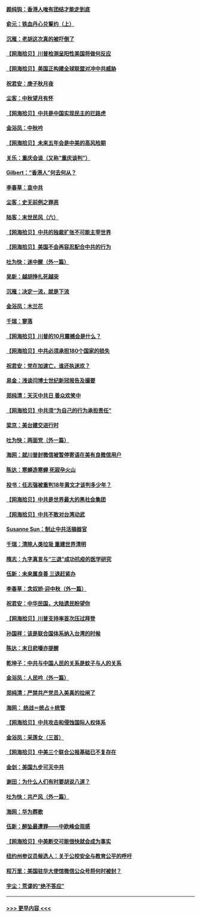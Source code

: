 #### [颜纯钩：香港人唯有团结才能走到底](../pages/nsc993/n12450870.md?t=10040551) 
#### [俞元：铁血丹心兑誓约（上）](../pages/nsc993/n12431328.md?t=10040551) 
#### [沉雁：老胡这次真的被吓倒了](../pages/nsc993/n12449796.md?t=10040551) 
#### [【网海拾贝】川普检测呈阳性美国将做何反应](../pages/nsc993/n12449042.md?t=10040551) 
#### [【网海拾贝】美国正构建全球联盟对冲中共威胁](../pages/nsc993/n12446580.md?t=10040551) 
#### [祝君安：庚子秋月夜](../pages/nsc993/n12445870.md?t=10040551) 
#### [尘客：中秋望月有怀](../pages/nsc993/n12444632.md?t=10040551) 
#### [【网海拾贝】中共是中国实现民主的拦路虎](../pages/nsc993/n12443573.md?t=10040551) 
#### [金浴凤：中秋吟](../pages/nsc993/n12441773.md?t=10040551) 
#### [【网海拾贝】未来五年会是中美的高风险期](../pages/nsc993/n12440760.md?t=10040551) 
#### [关乐：重庆会谈（又称“重庆谈判”）](../pages/nsc993/n12437525.md?t=10040551) 
#### [Gilbert：“香港人”何去何从？](../pages/nsc993/n12435894.md?t=10040551) 
#### [李春草：哀中共](../pages/nsc993/n12435874.md?t=10040551) 
#### [尘客：史无前例之罪恶](../pages/nsc993/n12435762.md?t=10040551) 
#### [陆客：末世民风（六）](../pages/nsc993/n12435354.md?t=10040551) 
#### [【网海拾贝】中共的独裁扩张不可能主宰世界](../pages/nsc993/n12435151.md?t=10040551) 
#### [【网海拾贝】美国不会再容忍配合中共的行为](../pages/nsc993/n12433808.md?t=10040551) 
#### [吐为快：迷中醒（外一篇）](../pages/nsc993/n12433585.md?t=10040551) 
#### [吴新：越胡挣扎死越突](../pages/nsc993/n12433562.md?t=10040551) 
#### [沉雁：决定一流，就是下流](../pages/nsc993/n12432128.md?t=10040551) 
#### [金浴凤：木兰花](../pages/nsc993/n12432124.md?t=10040551) 
#### [千瑞：寥落](../pages/nsc993/n12432071.md?t=10040551) 
#### [【网海拾贝】川普的10月震撼会是什么？](../pages/nsc993/n12431624.md?t=10040551) 
#### [【网海拾贝】中共必须承担180个国家的损失](../pages/nsc993/n12428893.md?t=10040551) 
#### [祝君安：党在加速亡，谁还执迷欢？](../pages/nsc993/n12428652.md?t=10040551) 
#### [易金：浅谈闫博士世纪新冠报告及撮要](../pages/nsc993/n12426822.md?t=10040551) 
#### [郑纯清：天灭中共日 善众欢笑中](../pages/nsc993/n12426784.md?t=10040551) 
#### [【网海拾贝】中共须“为自己的行为承担责任”](../pages/nsc993/n12426067.md?t=10040551) 
#### [梁京：美台建交进行时](../pages/nsc993/n12424066.md?t=10040551) 
#### [吐为快：两面党（外一篇）](../pages/nsc993/n12424043.md?t=10040551) 
#### [海网：就川普封微信被暂停寄语在美有良微信用户](../pages/nsc993/n12424021.md?t=10040551) 
#### [陈达：寒蝉造寒蝉 死寂孕火山](../pages/nsc993/n12423958.md?t=10040551) 
#### [投书：任志强被重判18年黄文才该判多少年？](../pages/nsc993/n12423672.md?t=10040551) 
#### [【网海拾贝】中共是世界最大的黑社会集团](../pages/nsc993/n12423543.md?t=10040551) 
#### [【网海拾贝】中共不敢对台湾动武](../pages/nsc993/n12421418.md?t=10040551) 
#### [Susanne Sun：制止中共活摘器官](../pages/nsc993/n12419654.md?t=10040551) 
#### [千瑞：清除人类垃圾 重建世界清明](../pages/nsc993/n12419414.md?t=10040551) 
#### [隋志：九字真言与“三退”成功抗疫的医学研究](../pages/nsc993/n12419248.md?t=10040551) 
#### [伍新：未来属良善 三退赶紧办](../pages/nsc993/n12418496.md?t=10040551) 
#### [李春草：念奴娇·迎中秋（外一篇）](../pages/nsc993/n12418465.md?t=10040551) 
#### [祝君安：中华民国，大陆遗民盼望你](../pages/nsc993/n12418089.md?t=10040551) 
#### [【网海拾贝】川普支持率首次压过拜登](../pages/nsc993/n12418050.md?t=10040551) 
#### [孙国祥：该是联合国体系纳入台湾的时候](../pages/nsc993/n12417369.md?t=10040551) 
#### [陈达：末日悲嚎亦提醒](../pages/nsc993/n12416736.md?t=10040551) 
#### [乾坤子：中共与中国人民的关系是蚊子与人的关系](../pages/nsc993/n12416632.md?t=10040551) 
#### [金浴凤：人民吟（外一篇）](../pages/nsc993/n12416567.md?t=10040551) 
#### [郑纯清：严禁共产党员入美真的拉闸了](../pages/nsc993/n12416550.md?t=10040551) 
#### [海网： 统战＝统占＋统管](../pages/nsc993/n12416404.md?t=10040551) 
#### [【网海拾贝】中共攻击和侵蚀国际人权体系](../pages/nsc993/n12416250.md?t=10040551) 
#### [金浴凤：采莲女（三首）](../pages/nsc993/n12415517.md?t=10040551) 
#### [【网海拾贝】中美三个联合公报基础已不复存在](../pages/nsc993/n12415054.md?t=10040551) 
#### [金剑：美国九步可灭中共](../pages/nsc993/n12413183.md?t=10040551) 
#### [谢田：为什么人们有时要胡说八道？](../pages/nsc993/n12411861.md?t=10040551) 
#### [吐为快：共产风（外一篇）](../pages/nsc993/n12411761.md?t=10040551) 
#### [海网：华为葬歌](../pages/nsc993/n12410381.md?t=10040551) 
#### [伍新：醉坠最遭罪——中欧峰会观感](../pages/nsc993/n12410364.md?t=10040551) 
#### [【网海拾贝】中美断交可能很快就会成为事实](../pages/nsc993/n12409495.md?t=10040551) 
#### [纽约州参议员候选人：关于公校安全与教育公平的呼吁](../pages/nsc993/n12409228.md?t=10040551) 
#### [程万里：美国驻华大使馆微信公众号将何时被封？](../pages/nsc993/n12407397.md?t=10040551) 
#### [宇尘：荒谬的“绝不答应”](../pages/nsc993/n12407360.md?t=10040551) 

----
#### [ >>> 更早内容 <<< ](../indexes/nsc993-earlier.md)
